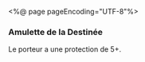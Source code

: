 <%@ page pageEncoding="UTF-8"%>
<div>
	<h3>Amulette de la Destinée</h3>
	<p>Le porteur a une protection de 5+.</p>
</div>